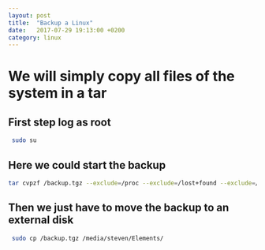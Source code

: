 ```yaml
---
layout: post
title:  "Backup a Linux"
date:   2017-07-29 19:13:00 +0200
category: linux
---
```

# We will simply copy all files of the system in a tar
## First step log as root
```bash
 sudo su
 ``` 
## Here we could start the backup
```bash
tar cvpzf /backup.tgz --exclude=/proc --exclude=/lost+found --exclude=/backup.tgz --exclude=/mnt --exclude=/sys --exclude=/media --exclude=~/Videos  /
```
## Then we just have to move the backup to an external disk
```bash
 sudo cp /backup.tgz /media/steven/Elements/
 ```